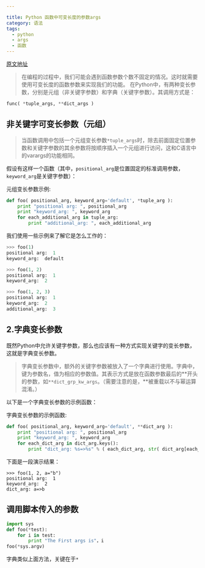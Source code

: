 ```yaml
---

title: Python 函数中可变长度的参数args
category: 语法
tags:
  - python
  - args
  - 函数
---
```


[原文地址](http://www.pythoner.com/4.html)

> 在编程的过程中，我们可能会遇到函数参数个数不固定的情况。这时就需要使用可变长度的函数参数来实现我们的功能。
在Python中，有两种变长参数，分别是元组（非关键字参数）和字典（关键字参数）。其调用方式是：

```py
func( *tuple_args, **dict_args )
```

非关键字可变长参数（元组）
---------

> 当函数调用中包括一个元组变长参数`*tuple_args`时，除去前面固定位置参数和关键字参数的其余参数将按顺序插入一个元组进行访问，这和C语言中的varargs的功能相同。

假设有这样一个函数（其中，`positional_arg`是位置固定的标准调用参数，`keyword_arg`是关键字参数）：

元组变长参数示例:

```py
def foo( positional_arg, keyword_arg='default', *tuple_arg ):
    print "positional arg: ", positional_arg
    print "keyword_arg: ", keyword_arg
    for each_additional_arg in tuple_arg:
        print "additional_arg: ", each_additional_arg
```

我们使用一些示例来了解它是怎么工作的：

```py
>>> foo(1)
positional arg:  1
keyword_arg:  default

>>> foo(1, 2)
positional arg:  1
keyword_arg:  2

>>> foo(1, 2, 3)
positional arg:  1
keyword_arg:  2
additional_arg:  3
```

2.字典变长参数
-----

既然Python中允许关键字参数，那么也应该有一种方式实现关键字的变长参数，这就是字典变长参数。

> 字典变长参数中，额外的关键字参数被放入了一个字典进行使用。字典中，键为参数名，值为相应的参数值。其表示方式是放在函数参数最后的**开头的参数，如`**dict_grp_kw_args`。（需要注意的是，**被重载以不与幂运算混淆。）

以下是一个字典变长参数的示例函数：

字典变长参数的示例函数:

```py
def foo( positional_arg, keyword_arg='default', **dict_arg ):
    print "positional arg: ", positional_arg
    print "keyword_arg: ", keyword_arg
    for each_dict_arg in dict_arg.keys():
        print "dict_arg: %s=>%s" % ( each_dict_arg, str( dict_arg[each_dict_arg] ) )
```

下面是一段演示结果：

```
>>> foo(1, 2, a="b")
positional arg:  1
keyword_arg:  2
dict_arg: a=>b
```

调用脚本传入的参数
----

```py
import sys
def foo(*test):
    for i in test:
        print "The First args is"，i
foo(*sys.argv)
```

字典类似上面方法，关键在于`*`
